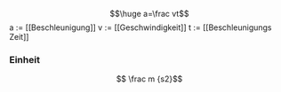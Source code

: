$$\huge a=\frac vt$$
a := [[Beschleunigung]] 
v := [[Geschwindigkeit]] 
t := [[Beschleunigungs Zeit]]

### Einheit
$$ \frac m {s2}$$